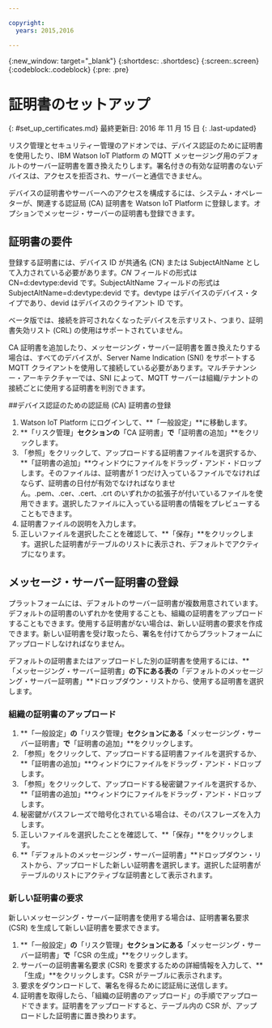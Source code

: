 ```yaml
---

copyright:
  years: 2015,2016

---
```


{:new_window: target="\_blank"}
{:shortdesc: .shortdesc}
{:screen:.screen}
{:codeblock:.codeblock}
{:pre: .pre}

# 証明書のセットアップ
{: #set_up_certificates.md}
最終更新日: 2016 年 11 月 15 日
{: .last-updated}

リスク管理とセキュリティー管理のアドオンでは、デバイス認証のために証明書を使用したり、IBM Watson IoT Platform の MQTT メッセージング用のデフォルトのサーバー証明書を置き換えたりします。署名付きの有効な証明書のないデバイスは、アクセスを拒否され、サーバーと通信できません。

デバイスの証明書やサーバーへのアクセスを構成するには、システム・オペレーターが、関連する認証局 (CA) 証明書を Watson IoT Platform に登録します。オプションでメッセージ・サーバーの証明書も登録できます。

## 証明書の要件

登録する証明書には、デバイス ID が共通名 (CN) または SubjectAltName として入力されている必要があります。*CN* フィールドの形式は CN=d:devtype:devid です。SubjectAltName フィールドの形式は SubjectAltName=d:devtype:devid です。devtype はデバイスのデバイス・タイプであり、devid はデバイスのクライアント ID です。

ベータ版では、接続を許可されなくなったデバイスを示すリスト、つまり、証明書失効リスト (CRL) の使用はサポートされていません。

CA 証明書を追加したり、メッセージング・サーバー証明書を置き換えたりする場合は、すべてのデバイスが、Server Name Indication (SNI) をサポートする MQTT クライアントを使用して接続している必要があります。マルチテナンシー・アーキテクチャーでは、SNI によって、MQTT サーバーは組織/テナントの接続ごとに使用する証明書を判別できます。

##デバイス認証のための認証局 (CA) 証明書の登録

1. Watson IoT Platform にログインして、**「一般設定」**に移動します。
2. **「リスク管理」**セクションの**「CA 証明書」**で**「証明書の追加」**をクリックします。
3. 「参照」をクリックして、アップロードする証明書ファイルを選択するか、**「証明書の追加」**ウィンドウにファイルをドラッグ・アンド・ドロップします。そのファイルは、証明書が 1 つだけ入っているファイルでなければならず、証明書の日付が有効でなければなりません。.pem、.cer、.cert、.crt のいずれかの拡張子が付いているファイルを使用できます。選択したファイルに入っている証明書の情報をプレビューすることもできます。
4. 証明書ファイルの説明を入力します。
5. 正しいファイルを選択したことを確認して、**「保存」**をクリックします。選択した証明書がテーブルのリストに表示され、デフォルトでアクティブになります。

## メッセージ・サーバー証明書の登録

プラットフォームには、デフォルトのサーバー証明書が複数用意されています。デフォルトの証明書のいずれかを使用することも、組織の証明書をアップロードすることもできます。使用する証明書がない場合は、新しい証明書の要求を作成できます。新しい証明書を受け取ったら、署名を付けてからプラットフォームにアップロードしなければなりません。

デフォルトの証明書またはアップロードした別の証明書を使用するには、**「メッセージング・サーバー証明書」**の下にある表の**「デフォルトのメッセージング・サーバー証明書」**ドロップダウン・リストから、使用する証明書を選択します。

### <a name="upload"> </a> 組織の証明書のアップロード

1. **「一般設定」**の**「リスク管理」**セクションにある**「メッセージング・サーバー証明書」**で**「証明書の追加」**をクリックします。
2. 「参照」をクリックして、アップロードする証明書ファイルを選択するか、**「証明書の追加」**ウィンドウにファイルをドラッグ・アンド・ドロップします。
3. 「参照」をクリックして、アップロードする秘密鍵ファイルを選択するか、**「証明書の追加」**ウィンドウにファイルをドラッグ・アンド・ドロップします。  
4. 秘密鍵がパスフレーズで暗号化されている場合は、そのパスフレーズを入力します。
5. 正しいファイルを選択したことを確認して、**「保存」**をクリックします。
6. **「デフォルトのメッセージング・サーバー証明書」**ドロップダウン・リストから、アップロードした新しい証明書を選択します。選択した証明書がテーブルのリストにアクティブな証明書として表示されます。


### 新しい証明書の要求

 新しいメッセージング・サーバー証明書を使用する場合は、証明書署名要求 (CSR) を生成して新しい証明書を要求できます。

 1. **「一般設定」**の**「リスク管理」**セクションにある**「メッセージング・サーバー証明書」**で**「CSR の生成」**をクリックします。
 2. サーバーの証明書署名要求 (CSR) を要求するための詳細情報を入力して、**「生成」**をクリックします。CSR がテーブルに表示されます。
 3. 要求をダウンロードして、署名を得るために認証局に送信します。
 4. 証明書を取得したら、「組織の証明書のアップロード」の手順でアップロードできます。証明書をアップロードすると、テーブル内の CSR が、アップロードした証明書に置き換わります。
